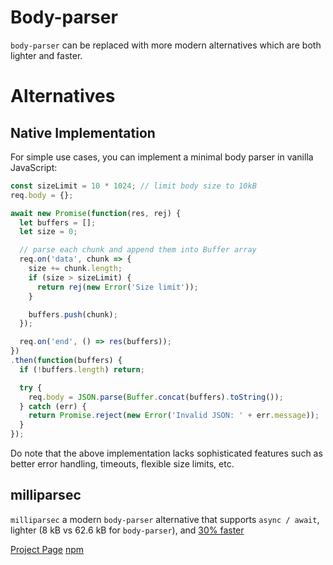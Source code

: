 # Body-parser

`body-parser` can be replaced with more modern alternatives which are both lighter and faster.

# Alternatives

## Native Implementation

For simple use cases, you can implement a minimal body parser in vanilla JavaScript:

```js
const sizeLimit = 10 * 1024; // limit body size to 10kB
req.body = {};

await new Promise(function(res, rej) {
  let buffers = [];
  let size = 0;

  // parse each chunk and append them into Buffer array
  req.on('data', chunk => {
    size += chunk.length;
    if (size > sizeLimit) {
      return rej(new Error('Size limit'));
    }

    buffers.push(chunk);
  });

  req.on('end', () => res(buffers));
})
.then(function(buffers) {
  if (!buffers.length) return;

  try {
    req.body = JSON.parse(Buffer.concat(buffers).toString());
  } catch (err) {
    return Promise.reject(new Error('Invalid JSON: ' + err.message));
  }
});
```

Do note that the above implementation lacks sophisticated features such as better error handling, timeouts, flexible size limits, etc.


## milliparsec

`milliparsec` a modern `body-parser` alternative that supports `async / await`, lighter (8 kB vs 62.6 kB for `body-parser`), and [30% faster](https://github.com/tinyhttp/milliparsec/blob/master/bench/index.md)

[Project Page](https://github.com/tinyhttp/milliparsec)
[npm](https://www.npmjs.com/package/milliparsec)

